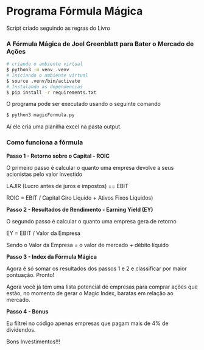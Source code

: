 # Programa Fórmula Mágica

Script criado seguindo as regras do Livro

### A Fórmula Mágica de Joel Greenblatt para Bater o Mercado de Ações

```bash
# criando o ambiente virtual
$ python3 -m venv .venv
# Iniciando o ambiente virtual
$ source .venv/bin/activate
# Instalando as dependencias
$ pip install -r requirements.txt
```

O programa pode ser executado usando o seguinte comando
```bash
$ python3 magicFormula.py
```

Aí ele cria uma planilha excel na pasta output.

### Como funciona a fórmula

**Passo 1 - Retorno sobre o Capital - ROIC**

O primeiro passo é calcular o quanto uma empresa devolve a seus acionistas pelo valor investido

LAJIR (Lucro antes de juros e impostos) == EBIT

ROIC = EBIT / Capital Giro Liquido + Ativos Fixos Liquidos)


**Passo 2 - Resultados de Rendimento - Earning Yield (EY)**

O segundo passo é calcular o quanto uma empresa gera de retorno

EY = EBIT / Valor da Empresa

Sendo o Valor da Empresa = o valor de mercado + débito líquido


**Passo 3 - Index da Fórmula Mágica**

Agora é só somar os resultados dos passos 1 e 2 e classificar por maior pontuação.
Pronto!

Agora você já tem uma lista potencial de empresas para comprar ações que estào, no momento de gerar o Magic Index, baratas em relação ao mercado.


**Passo 4 - Bonus**

Eu filtrei no código apenas empresas que pagam mais de 4% de dividendos.

Bons Investimentos!!!


